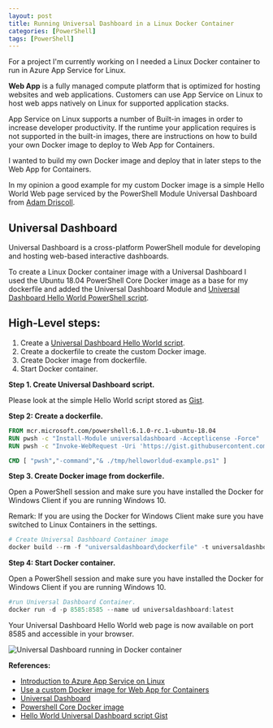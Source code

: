 ```yaml
---
layout: post
title: Running Universal Dashboard in a Linux Docker Container
categories: [PowerShell]
tags: [PowerShell]
---
```


For a project I'm currently working on I needed a Linux Docker container to run in Azure App Service for Linux.

**Web App** is a fully managed compute platform that is optimized for hosting websites and web applications. Customers can use App Service on Linux to host web apps natively on Linux for supported application stacks.

App Service on Linux supports a number of Built-in images in order to increase developer productivity. If the runtime your application requires is not supported in the built-in images, there are instructions on how to build your own Docker image to deploy to Web App for Containers.

I wanted to build my own Docker image and deploy that in later steps to the Web App for Containers.

In my opinion a good example for my custom Docker image is a simple Hello World Web page serviced by the PowerShell Module Universal Dashboard from <a href="https://twitter.com/adamdriscoll" target="_blank">Adam Driscoll</a>.

## Universal Dashboard
Universal Dashboard is a cross-platform PowerShell module for developing and hosting web-based interactive dashboards.

To create a Linux Docker container image with a Universal Dashboard I used the Ubuntu 18.04 PowerShell Core Docker image as a base for my dockerfile and added the Universal Dashboard Module and <a href="https://gist.github.com/stefanstranger/cb74f5d78d7f4111c6c66915bc89a35f" target="_blank">Universal Dashboard Hello World PowerShell script</a>.

## High-Level steps:
1. Create a <a href="https://gist.github.com/stefanstranger/cb74f5d78d7f4111c6c66915bc89a35f" target="_blank">Universal Dashboard Hello World script</a>.
2. Create a dockerfile to create the custom Docker image.
3. Create Docker image from dockerfile.
4. Start Docker container.


**Step 1. Create Universal Dashboard script.**

Please look at the simple Hello World script stored as <a href="https://gist.github.com/stefanstranger/cb74f5d78d7f4111c6c66915bc89a35f" target="_blank">Gist</a>.

**Step 2: Create a dockerfile.**
```dockerfile
FROM mcr.microsoft.com/powershell:6.1.0-rc.1-ubuntu-18.04
RUN pwsh -c "Install-Module universaldashboard -Acceptlicense -Force"
RUN pwsh -c "Invoke-WebRequest -Uri 'https://gist.githubusercontent.com/stefanstranger/cb74f5d78d7f4111c6c66915bc89a35f/raw/21a0305027495dd92d5b24e86370a3a5e5d8cdb0/HelloWorldUD-Example.ps1' -Method Get -OutFile /tmp/helloworldud-example.ps1"

CMD [ "pwsh","-command","& ./tmp/helloworldud-example.ps1" ]
```

**Step 3. Create Docker image from dockerfile.**

Open a PowerShell session and make sure you have installed the Docker for Windows Client if you are running Windows 10.

Remark:
If you are using the Docker for Windows Client make sure you have switched to Linux Containers in the settings.

```powershell
# Create Universal Dashboard Container image
docker build --rm -f "universaldashboard\dockerfile" -t universaldashboard:latest universaldashboard
```

**Step 4: Start Docker container.**

Open a PowerShell session and make sure you have installed the Docker for Windows Client if you are running Windows 10.

```powershell
#run Universal Dashboard Container.
docker run -d -p 8585:8585 --name ud universaldashboard:latest
```

Your Universal Dashboard Hello World web page is now available on port 8585 and accessible in your browser.

![Universal Dashboard running in Docker container](/assets/uddocker.gif)






**References:**
* <a href="https://docs.microsoft.com/en-us/azure/app-service/containers/app-service-linux-intro" target="_blank">Introduction to Azure App Service on Linux</a>
* <a href="https://docs.microsoft.com/en-us/azure/app-service/containers/tutorial-custom-docker-image" target="_blank">Use a custom Docker image for Web App for Containers</a>
* <a href="https://universaldashboard.io/" target="_blank">Universal Dashboard</a>
* <a href="https://hub.docker.com/r/microsoft/powershell/" target="_blank">Powershell Core Docker image</a>
* <a href="https://gist.github.com/stefanstranger/45d8129758eb44b44683c14dba2b8c45" target="_blank">Hello World Universal Dashboard script Gist</a>
